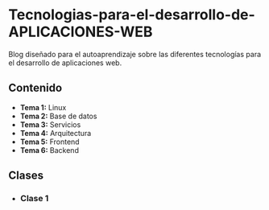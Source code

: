 # Tecnologias-para-el-desarrollo-de-APLICACIONES-WEB
Blog diseñado para el autoaprendizaje sobre las diferentes tecnologías para el desarrollo de aplicaciones web.



## Contenido
* **Tema 1:** Linux
* **Tema 2:** Base de datos 
* **Tema 3:** Servicios
* **Tema 4:** Arquitectura 
* **Tema 5:** Frontend
* **Tema 6:** Backend

## Clases 
* ### Clase 1
